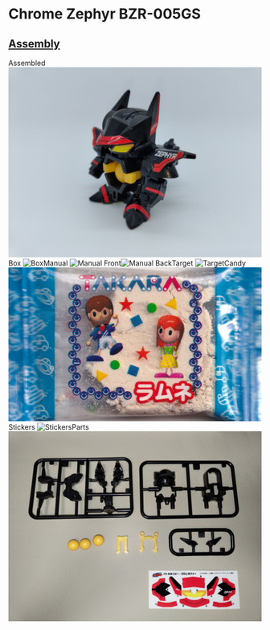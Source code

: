 # Chrome Zephyr BZR-005GS
## [Assembly](https://www.youtube.com/watch?v=089fClYfAjI)
Assembled
![Assembled](https://raw.githubusercontent.com/chent7/battlebdaman/master/Battle%20B-Daman%20Zero%20Battle%20Mini-B/Chrome%20Zephyr%20BZR-005GS/IMG_20230611_003425041.jpg)Box
![Box](https://raw.githubusercontent.com/chent7/battlebdaman/master/Battle%20B-Daman%20Zero%20Battle%20Mini-B/Chrome%20Zephyr%20BZR-005GS/IMG_20230610_0003.jpg)Manual
![Manual Front](https://raw.githubusercontent.com/chent7/battlebdaman/master/Battle%20B-Daman%20Zero%20Battle%20Mini-B/Chrome%20Zephyr%20BZR-005GS/IMG_20230610_0004.jpg)![Manual Back](https://raw.githubusercontent.com/chent7/battlebdaman/master/Battle%20B-Daman%20Zero%20Battle%20Mini-B/Chrome%20Zephyr%20BZR-005GS/IMG_20230610_0005.jpg)Target
![Target](https://raw.githubusercontent.com/chent7/battlebdaman/master/Battle%20B-Daman%20Zero%20Battle%20Mini-B/Chrome%20Zephyr%20BZR-005GS/IMG_20230610_0007.jpg)Candy
![Candy](https://raw.githubusercontent.com/chent7/battlebdaman/master/Battle%20B-Daman%20Zero%20Battle%20Mini-B/Chrome%20Zephyr%20BZR-005GS/IMG_20230610_0008.png)Stickers
![Stickers](https://raw.githubusercontent.com/chent7/battlebdaman/master/Battle%20B-Daman%20Zero%20Battle%20Mini-B/Chrome%20Zephyr%20BZR-005GS/IMG_20230610_0006.jpg)Parts
![Parts](https://raw.githubusercontent.com/chent7/battlebdaman/master/Battle%20B-Daman%20Zero%20Battle%20Mini-B/Chrome%20Zephyr%20BZR-005GS/IMG_20230610_213439672.jpg)
